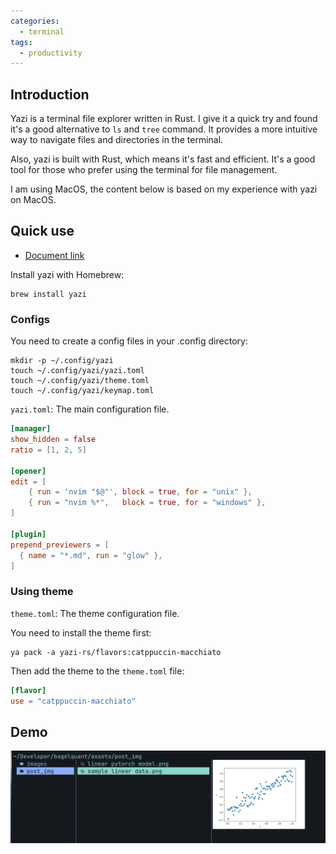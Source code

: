 ```yaml
---
categories: 
  - terminal 
tags:
  - productivity
---
```


## Introduction

Yazi is a terminal file explorer written in Rust. I give it a quick try and found it's a good alternative to `ls` and `tree` command. It provides a more intuitive way to navigate files and directories in the terminal.

Also, yazi is built with Rust, which means it's fast and efficient. It's a good tool for those who prefer using the terminal for file management.

I am using MacOS, the content below is based on my experience with yazi on MacOS.

## Quick use

- [Document link](https://yazi-rs.github.io/docs/installation)

Install yazi with Homebrew:

```shell
brew install yazi
```

### Configs

You need to create a config files in your .config directory:

```shell
mkdir -p ~/.config/yazi
touch ~/.config/yazi/yazi.toml
touch ~/.config/yazi/theme.toml
touch ~/.config/yazi/keymap.toml
```

`yazi.toml`: The main configuration file.

```toml
[manager]
show_hidden = false
ratio = [1, 2, 5]

[opener]
edit = [
	{ run = 'nvim "$@"', block = true, for = "unix" },
	{ run = "nvim %*",   block = true, for = "windows" },
]

[plugin]
prepend_previewers = [
  { name = "*.md", run = "glow" },
]
```

### Using theme

`theme.toml`: The theme configuration file.

You need to install the theme first:

```shell
ya pack -a yazi-rs/flavors:catppuccin-macchiato
```

Then add the theme to the `theme.toml` file:

```toml
[flavor]
use = "catppuccin-macchiato"
```

## Demo

![yazi-demo](/assets/post_img/yazi-demo.png)

